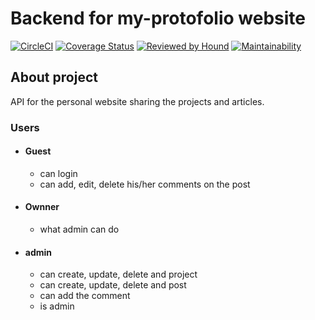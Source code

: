 # Backend for my-protofolio website

[![CircleCI](https://circleci.com/gh/munezerobagira/mybrand-backend/tree/main.svg?style=svg)](https://circleci.com/gh/munezerobagira/mybrand-backend/tree/main) [![Coverage Status](https://coveralls.io/repos/github/munezerobagira/mybrand-backend/badge.svg?branch=develop)](https://coveralls.io/github/munezerobagira/mybrand-backend?branch=develop) [![Reviewed by Hound](https://img.shields.io/badge/Reviewed_by-Hound-8E64B0.svg)](https://houndci.com) [![Maintainability](https://api.codeclimate.com/v1/badges/cff3cb21941a378a0fa4/maintainability)](https://codeclimate.com/github/munezerobagira/mybrand-backend/maintainability)

## About project

API for the personal website sharing the projects and articles.

### Users

- #### Guest

  - can login
  - can add, edit, delete his/her comments on the post

- #### Ownner

  - what admin can do

- #### admin
  - can create, update, delete and project
  - can create, update, delete and post
  - can add the comment
  - is admin

